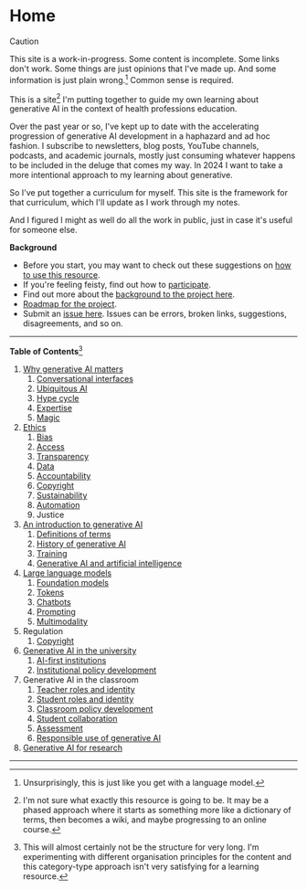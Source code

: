 # Home

> [!Caution]
> This site is a work-in-progress. Some content is incomplete. Some links don't work. Some things are just opinions that I've made up. And some information is just plain wrong.[^1] Common sense is required.

This is a site[^2] I'm putting together to guide my own learning about generative AI in the context of health professions education.

Over the past year or so, I've kept up to date with the accelerating progression of generative AI development in a haphazard and ad hoc fashion. I subscribe to newsletters, blog posts, YouTube channels, podcasts, and academic journals, mostly just consuming whatever happens to be included in the deluge that comes my way. In 2024 I want to take a more intentional approach to my learning about generative.

So I've put together a curriculum for myself. This site is the framework for that curriculum, which I'll update as I work through my notes.

And I figured I might as well do all the work in public, just in case it's useful for someone else.

**Background**

- Before you start, you may want to check out these suggestions on [how to use this resource](./how.md).
- If you're feeling feisty, find out how to [participate](./participate.md).
- Find out more about the [background to the project here](./about.md).
- [Roadmap for the project](./roadmap.md).
- Submit an [issue here](https://github.com/michael-rowe/ai-in-hpe/issues). Issues can be errors, broken links, suggestions, disagreements, and so on.

---

**Table of Contents**[^3]
1. [Why generative AI matters](./matters.md)
	1. [Conversational interfaces](./conversational-ui.md)
	2. [Ubiquitous AI](./ubiquitous.md)
	3. [Hype cycle](./hype.md)
	4. [Expertise](./expertise.md)
	5. [Magic](./magic.md)
2. [Ethics](ethics.md)
	1. [Bias](./bias)
	2. [Access](./access.md)
	3. [Transparency](./transparency)
	4. [Data](./data.md)
	5. [Accountability](./accountability.md)
	6. [Copyright](./copyright.md)
	7. [Sustainability](./sustainability.md)
	8. [Automation](./automation.md)
	9. Justice
3. [An introduction to generative AI](./introduction.md)
	1. [Definitions of terms](./definitions.md)
	2. [History of generative AI](./history.md)
	3. [Training](./training.md)
	4. [Generative AI and artificial intelligence](ai.md)
4. [Large language models](./llms.md)
	1. [Foundation models](./foundation.md)
	2. [Tokens](./tokens.md)
	3. [Chatbots](./chatbots.md)
	4. [Prompting](./prompting.md)
	5. [Multimodality](./multimodality.md)
5. Regulation
   1. [Copyright](./copyright.md)
6. [Generative AI in the university](./university.md)
	1. [AI-first institutions](./ai-first.md)
	2. [Institutional policy development](./institutional-policy.md)
7. Generative AI in the classroom
	1. [Teacher roles and identity](./teacher-roles.md)
	2. [Student roles and identity](./student-roles.md)
	3. [Classroom policy development](./classroom-policy.md)
	4. [Student collaboration](./student-collaboration.md)
	5. [Assessment](./assessment.md)
	6. [Responsible use of generative AI](./responsible.md)
8. [Generative AI for research](./research.md)

---

[^1]: Unsurprisingly, this is just like you get with a language model.
[^2]: I'm not sure what exactly this resource is going to be. It may be a phased approach where it starts as something more like a dictionary of terms, then becomes a wiki, and maybe progressing to an online course.
[^3]: This will almost certainly not be the structure for very long. I'm experimenting with different organisation principles for the content and this category-type approach isn't very satisfying for a learning resource.